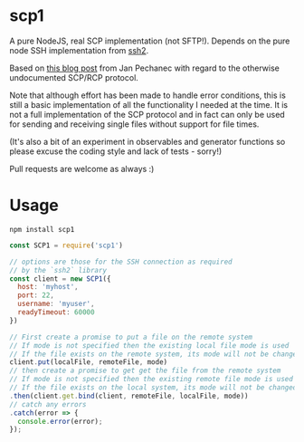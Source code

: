 # scp1

A pure NodeJS, real SCP implementation (not SFTP!). Depends on the pure node SSH implementation from [ssh2](https://www.npmjs.com/package/ssh2).

Based on [this blog post](https://blogs.oracle.com/janp/entry/how_the_scp_protocol_works) from Jan Pechanec with regard to the otherwise undocumented SCP/RCP protocol.

Note that although effort has been made to handle error conditions, this is still a basic implementation of all the functionality I needed at the time. It is not a full implementation of the SCP protocol and in fact can only be used for sending and receiving single files without support for file times.

(It's also a bit of an experiment in observables and generator functions so please excuse the coding style and lack of tests - sorry!)

Pull requests are welcome as always :)

# Usage

```
npm install scp1
```

```javascript
const SCP1 = require('scp1')

// options are those for the SSH connection as required
// by the `ssh2` library
const client = new SCP1({
  host: 'myhost',
  port: 22,
  username: 'myuser',
  readyTimeout: 60000
})

// First create a promise to put a file on the remote system
// If mode is not specified then the existing local file mode is used
// If the file exists on the remote system, its mode will not be changed
client.put(localFile, remoteFile, mode)
// then create a promise to get get the file from the remote system
// If mode is not specified then the existing remote file mode is used
// If the file exists on the local system, its mode will not be changed
.then(client.get.bind(client, remoteFile, localFile, mode))
// catch any errors
.catch(error => {
  console.error(error);
});
```
